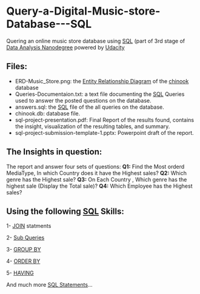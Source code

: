 # Query-a-Digital-Music-store-Database---SQL

Quering an online music store database using [SQL](https://en.wikipedia.org/wiki/SQL) (part of 3rd stage of [Data Analysis Nanodegree](https://egfwd.com/specializtion/data-analysis-advanced/) powered by [Udacity](https://www.udacity.com/)

## Files:

* ERD-Music_Store.png: the [Entity Relationship Diagram](https://en.wikipedia.org/wiki/Entity%E2%80%93relationship_model) of the [chinook](https://www.kaggle.com/datasets/samaxtech/chinook-music-store-data?select=schema_diagram.png) database
* Queries-Documentaion.txt: a text file documenting the [SQL](https://en.wikipedia.org/wiki/SQL) Queries used to answer the posted questions on the database.
* answers.sql: the [SQL](https://en.wikipedia.org/wiki/SQL) file of the all queries on the database.
* chinook.db: database file.
* sql-project-presentation.pdf: Final Report of the results found, contains the insight, visualization of the resulting tables, and summary.
* sql-project-submission-template-1.pptx: Powerpoint draft of the report.

## The Insights in question:
The report and answer four sets of questions:
**Q1:** Find the Most orderd MediaType, In which Country does it have the Highest sales?
**Q2:** Which genre has the Highest sale?
**Q3:** On Each Country , Which genre has the highest sale (Display the Total sale)?
**Q4:** Which Employee has the Highest sales?

## Using the following [SQL](https://en.wikipedia.org/wiki/SQL) Skills:
1- [JOIN](https://www.w3schools.com/sql/sql_join.asp) statments

2- [Sub Queries](https://docs.microsoft.com/en-us/sql/relational-databases/performance/subqueries?view=sql-server-ver15)

3- [GROUP BY](https://www.w3schools.com/sql/sql_groupby.asp)

4- [ORDER BY](https://www.w3schools.com/sql/sql_orderby.asp)

5- [HAVING](https://www.w3schools.com/sql/sql_having.asp)

And much more [SQL Statements](https://www.w3schools.com/sql/default.asp)...
